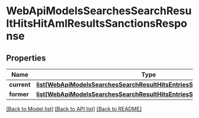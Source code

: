 # WebApiModelsSearchesSearchResultHitsHitAmlResultsSanctionsResponse

## Properties
Name | Type | Description | Notes
------------ | ------------- | ------------- | -------------
**current** | [**list[WebApiModelsSearchesSearchResultHitsEntriesSanctionEntryResponse]**](WebApiModelsSearchesSearchResultHitsEntriesSanctionEntryResponse.md) |  | [optional] 
**former** | [**list[WebApiModelsSearchesSearchResultHitsEntriesSanctionEntryResponse]**](WebApiModelsSearchesSearchResultHitsEntriesSanctionEntryResponse.md) |  | [optional] 

[[Back to Model list]](../README.md#documentation-for-models) [[Back to API list]](../README.md#documentation-for-api-endpoints) [[Back to README]](../README.md)

